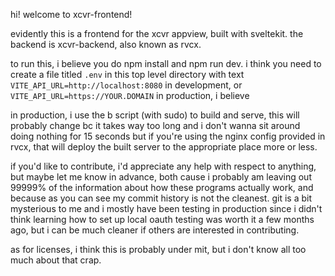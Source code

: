 hi! welcome to xcvr-frontend!

evidently this is a frontend for the xcvr appview, built with sveltekit. the
backend is xcvr-backend, also known as rvcx.

to run this, i believe you do npm install and npm run dev. i think you need to
create a file titled `.env` in this top level directory with text
`VITE_API_URL=http://localhost:8080` in development, or
`VITE_API_URL=https://YOUR.DOMAIN` in production, i believe

in production, i use the b script (with sudo) to build and serve, this will
probably change bc it takes way too long and i don't wanna sit around doing
nothing for 15 seconds but if you're using the nginx config provided in rvcx,
that will deploy the built server to the appropriate place more or less.

if you'd like to contribute, i'd appreciate any help with respect to anything,
but maybe let me know in advance, both cause i probably am leaving out 99999%
of the information about how these programs actually work, and because as you
can see my commit history is not the cleanest. git is a bit mysterious to me
and i mostly have been testing in production since i didn't think learning how
to set up local oauth testing was worth it a few months ago, but i can be much
cleaner if others are interested in contributing.

as for licenses, i think this is probably under mit, but i don't know all too
much about that crap.
